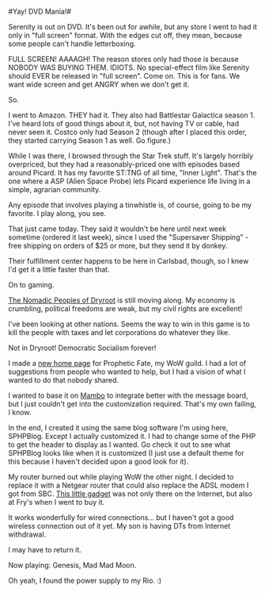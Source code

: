 #Yay! DVD Mania!#

Serenity is out on DVD. It's been out for awhile, but any store I went to had it only in "full screen" format. With the edges cut off, they mean, because some people can't handle letterboxing.

FULL SCREEN! AAAAGH! The reason stores only had those is because NOBODY WAS BUYING THEM. IDIOTS. No special-effect film like Serenity should EVER be released in "full screen". Come on. This is for fans. We want wide screen and get ANGRY when we don't get it.

So.

I went to Amazon. THEY had it. They also had Battlestar Galactica season 1. I've heard lots of good things about it, but, not having TV or cable, had never seen it. Costco only had Season 2 (though after I placed this order, they started carrying Season 1 as well. Go figure.)

While I was there, I browsed through the Star Trek stuff. It's largely horribly overpriced, but they had a reasonably-priced one with episodes based around Picard. It has my favorite ST:TNG of all time, "Inner Light". That's the one where a ASP (Alien Space Probe) lets Picard experience life living in a simple, agrarian community.

Any episode that involves playing a tinwhistle is, of course, going to be my favorite. I play along, you see.

That just came today. They said it wouldn't be here until next week sometime (ordered it last week), since I used the "Supersaver Shipping" - free shipping on orders of $25 or more, but they send it by donkey.

Their fulfillment center happens to be here in Carlsbad, though, so I knew I'd get it a little faster than that.

On to gaming.

[The Nomadic Peoples of Dryroot](http://www.nationstates.net/dryroot) is still moving along. My economy is crumbling, political freedoms are weak, but my civil rights are excellent!

I've been looking at other nations. Seems the way to win in this game is to kill the people with taxes and let corporations do whatever they like.

Not in Dryroot! Democratic Socialism forever!

I made a [new home page](http://fate.westkarana.com) for Prophetic Fate, my WoW guild. I had a lot of suggestions from people who wanted to help, but I had a vision of what I wanted to do that nobody shared.

I wanted to base it on [Mambo](http://www.mamboserver.com/) to integrate better with the message board, but I just couldn't get into the customization required. That's my own failing, I know.

In the end, I created it using the same blog software I'm using here, SPHPBlog. Except I actually customized it. I had to change some of the PHP to get the header to display as I wanted. Go check it out to see what SPHPBlog looks like when it is customized (I just use a default theme for this because I haven't decided upon a good look for it).

My router burned out while playing WoW the other night. I decided to replace it with a Netgear router that could also replace the ADSL modem I got from SBC. [This little gadget](http://www.netgear.com/products/details/DG834G.php) was not only there on the Internet, but also at Fry's when I went to buy it.

It works wonderfully for wired connections... but I haven't got a good wireless connection out of it yet. My son is having DTs from Internet withdrawal.

I may have to return it.

Now playing: Genesis, Mad Mad Moon.

Oh yeah, I found the power supply to my Rio. :)
